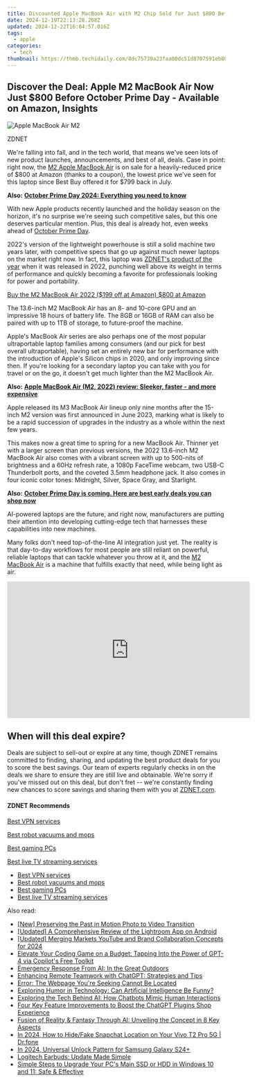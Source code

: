 ```yaml
---
title: Discounted Apple MacBook Air with M2 Chip Sold for Just $800 Before October Prime Day - Find Deals Now!
date: 2024-12-19T22:13:28.268Z
updated: 2024-12-22T16:04:57.016Z
tags:
  - apple
categories:
  - tech
thumbnail: https://thmb.techidaily.com/8dc75739a23faa00dc51d8707591eb801ba8ab3b385169c77c7289604800839b.jpg
---
```


## Discover the Deal: Apple M2 MacBook Air Now Just $800 Before October Prime Day - Available on Amazon, Insights

![Apple MacBook Air M2](https://www.zdnet.com/a/img/resize/b81dfe1bc5ab4d73746aef0f93c8657accb9c8e5/2023/07/26/64d64d3d-0afb-46db-b625-0234f945aa8a/apple-macbook-air-m2.jpg?auto=webp&width=1280)

ZDNET

We're falling into fall, and in the tech world, that means we've seen lots of new product launches, announcements, and best of all, deals. Case in point: right now, the [M2 Apple MacBook Air](https://buy.geni.us/Proxy.ashx?TSID=368250&GR%5FURL=https%3A%2F%2Fwww.amazon.com%2F2022-Apple-MacBook-Laptop-chip%2Fdp%2FB0B3C2R8MP%3Ftag%3Dzd-buy-button-20%26ascsubtag%3D%5F%5FCOM%5FCLICK%5FID%5F%5F%7Cc29ebbda-99dd-4505-b503-7802d6019c7c%7Cdtp&dtb=1) is on sale for a heavily-reduced price of $800 at Amazon (thanks to a coupon), the lowest price we've seen for this laptop since Best Buy offered it for $799 back in July. 

**Also:** [**October Prime Day 2024: Everything you need to know**](https://www.zdnet.com/home-and-office/october-prime-day-2024-amazon-just-announced-the-official-dates/)

With new Apple products recently launched and the holiday season on the horizon, it's no surprise we're seeing such competitive sales, but this one deserves particular mention. Plus, this deal is already hot, even weeks ahead of [October Prime Day](https://www.zdnet.com/home-and-office/october-prime-day-2024-amazon-just-announced-the-official-dates/). 

2022's version of the lightweight powerhouse is still a solid machine two years later, with competitive specs that go up against much newer laptops on the market right now. In fact, this laptop was [ZDNET's product of the year](https://www.zdnet.com/article/m2-macbook-air-zdnets-product-of-the-year/) when it was released in 2022, punching well above its weight in terms of performance and quickly becoming a favorite for professionals looking for power and portability. 

[Buy the M2 MacBook Air 2022 ($199 off at Amazon) $800 at Amazon](https://buy.geni.us/Proxy.ashx?TSID=368250&GR%5FURL=https%3A%2F%2Fwww.amazon.com%2F2022-Apple-MacBook-Laptop-chip%2Fdp%2FB0B3C2R8MP%3Ftag%3Dzd-buy-button-20%26ascsubtag%3D%5F%5FCOM%5FCLICK%5FID%5F%5F%7Cc29ebbda-99dd-4505-b503-7802d6019c7c%7Cdtp&dtb=1)

The 13.6-inch M2 MacBook Air has an 8- and 10-core GPU and an impressive 18 hours of battery life. The 8GB or 16GB of RAM can also be paired with up to 1TB of storage, to future-proof the machine. 

Apple's MacBook Air series are also perhaps one of the most popular ultraportable laptop families among consumers (and our pick for best overall ultraportable), having set an entirely new bar for performance with the introduction of Apple's Silicon chips in 2020, and only improving since then. If you're looking for a secondary laptop you can take with you for travel or on the go, it doesn't get much lighter than the M2 MacBook Air. 

**Also:** [**Apple MacBook Air (M2, 2022) review: Sleeker, faster - and more expensive**](https://www.zdnet.com/article/apple-macbook-air-m2-2022-review/)

Apple released its M3 MacBook Air lineup only nine months after the 15-inch M2 version was first announced in June 2023, marking what is likely to be a rapid succession of upgrades in the industry as a whole within the next few years. 

This makes now a great time to spring for a new MacBook Air. Thinner yet with a larger screen than previous versions, the 2022 13.6-inch M2 MacBook Air also comes with a vibrant screen with up to 500-nits of brightness and a 60Hz refresh rate, a 1080p FaceTime webcam, two USB-C Thunderbolt ports, and the coveted 3.5mm headphone jack. It also comes in four iconic color tones: Midnight, Silver, Space Gray, and Starlight. 

**Also:** [**October Prime Day is coming. Here are best early deals you can shop now**](https://www.zdnet.com/article/best-early-october-prime-day-deals-2024/)

AI-powered laptops are the future, and right now, manufacturers are putting their attention into developing cutting-edge tech that harnesses these capabilities into new machines.

Many folks don't need top-of-the-line AI integration just yet. The reality is that day-to-day workflows for most people are still reliant on powerful, reliable laptops that can tackle whatever you throw at it, and the [M2 MacBook Air](https://buy.geni.us/Proxy.ashx?TSID=368250&GR%5FURL=https%3A%2F%2Fwww.amazon.com%2F2022-Apple-MacBook-Laptop-chip%2Fdp%2FB0B3C2R8MP%3Ftag%3Dzd-buy-button-20%26ascsubtag%3D%5F%5FCOM%5FCLICK%5FID%5F%5F%7Cc29ebbda-99dd-4505-b503-7802d6019c7c%7Cdtp&dtb=1) is a machine that fulfills exactly that need, while being light as air. 

<!-- affiliate ads begin -->
<iframe width="560" height="315" src="https://www.youtube.com/embed/U6lCtLUeROA?si=se6OFuis9JpcTGJf" title="YouTube video player" frameborder="0" allow="accelerometer; autoplay; clipboard-write; encrypted-media; gyroscope; picture-in-picture; web-share" referrerpolicy="strict-origin-when-cross-origin" allowfullscreen></iframe>
<!-- affiliate ads end -->

## When will this deal expire?

Deals are subject to sell-out or expire at any time, though ZDNET remains committed to finding, sharing, and updating the best product deals for you to score the best savings. Our team of experts regularly checks in on the deals we share to ensure they are still live and obtainable. We're sorry if you've missed out on this deal, but don't fret -- we're constantly finding new chances to score savings and sharing them with you at [ZDNET.com](https://www.zdnet.com/). 

#### **ZDNET** Recommends

[Best VPN services](https://www.zdnet.com/article/best-vpn/ "Best VPN services")

[Best robot vacuums and mops](https://www.zdnet.com/article/best-robot-vacuum-mop/ "Best robot vacuums and mops")

[Best gaming PCs](https://www.zdnet.com/article/best-gaming-pc/ "Best gaming PCs")

[Best live TV streaming services](https://www.zdnet.com/article/best-live-tv-streaming-service/ "Best live TV streaming services")

* [Best VPN services](https://www.zdnet.com/article/best-vpn/ "Best VPN services")
* [Best robot vacuums and mops](https://www.zdnet.com/article/best-robot-vacuum-mop/ "Best robot vacuums and mops")
* [Best gaming PCs](https://www.zdnet.com/article/best-gaming-pc/ "Best gaming PCs")
* [Best live TV streaming services](https://www.zdnet.com/article/best-live-tv-streaming-service/ "Best live TV streaming services")

<ins class="adsbygoogle"
     style="display:block"
     data-ad-format="autorelaxed"
     data-ad-client="ca-pub-7571918770474297"
     data-ad-slot="1223367746"></ins>

<ins class="adsbygoogle"
     style="display:block"
     data-ad-client="ca-pub-7571918770474297"
     data-ad-slot="8358498916"
     data-ad-format="auto"
     data-full-width-responsive="true"></ins>

<span class="atpl-alsoreadstyle">Also read:</span>
<div><ul>
<li><a href="https://extra-skills.techidaily.com/new-preserving-the-past-in-motion-photo-to-video-transition/"><u>[New] Preserving the Past in Motion Photo to Video Transition</u></a></li>
<li><a href="https://extra-skills.techidaily.com/updated-a-comprehensive-review-of-the-lightroom-app-on-android/"><u>[Updated] A Comprehensive Review of the Lightroom App on Android</u></a></li>
<li><a href="https://fox-links.techidaily.com/updated-merging-markets-youtube-and-brand-collaboration-concepts-for-2024/"><u>[Updated] Merging Markets YouTube and Brand Collaboration Concepts for 2024</u></a></li>
<li><a href="https://tech-haven.techidaily.com/elevate-your-coding-game-on-a-budget-tapping-into-the-power-of-gpt-4-via-copilots-free-toolkit/"><u>Elevate Your Coding Game on a Budget: Tapping Into the Power of GPT-4 via Copilot's Free Toolkit</u></a></li>
<li><a href="https://tech-haven.techidaily.com/emergency-response-from-ai-in-the-great-outdoors/"><u>Emergency Response From AI: In the Great Outdoors</u></a></li>
<li><a href="https://tech-haven.techidaily.com/enhancing-remote-teamwork-with-chatgpt-strategies-and-tips/"><u>Enhancing Remote Teamwork with ChatGPT: Strategies and Tips</u></a></li>
<li><a href="https://win-cheats.techidaily.com/error-the-webpage-youre-seeking-cannot-be-located/"><u>Error: The Webpage You're Seeking Cannot Be Located</u></a></li>
<li><a href="https://tech-haven.techidaily.com/exploring-humor-in-technology-can-artificial-intelligence-be-funny/"><u>Exploring Humor in Technology: Can Artificial Intelligence Be Funny?</u></a></li>
<li><a href="https://tech-haven.techidaily.com/exploring-the-tech-behind-ai-how-chatbots-mimic-human-interactions/"><u>Exploring the Tech Behind AI: How Chatbots Mimic Human Interactions</u></a></li>
<li><a href="https://tech-haven.techidaily.com/four-key-feature-improvements-to-boost-the-chatgpt-plugins-shop-experience/"><u>Four Key Feature Improvements to Boost the ChatGPT Plugins Shop Experience</u></a></li>
<li><a href="https://tech-haven.techidaily.com/fusion-of-reality-and-fantasy-through-ai-unveiling-the-concept-in-8-key-aspects/"><u>Fusion of Reality & Fantasy Through AI: Unveiling the Concept in 8 Key Aspects</u></a></li>
<li><a href="https://location-social.techidaily.com/in-2024-how-to-hidefake-snapchat-location-on-your-vivo-t2-pro-5g-drfone-by-drfone-virtual-android/"><u>In 2024, How to Hide/Fake Snapchat Location on Your Vivo T2 Pro 5G | Dr.fone</u></a></li>
<li><a href="https://android-unlock.techidaily.com/in-2024-universal-unlock-pattern-for-samsung-galaxy-s24plus-by-drfone-android/"><u>In 2024, Universal Unlock Pattern for Samsung Galaxy S24+</u></a></li>
<li><a href="https://driver-install.techidaily.com/1720062848581-logitech-earbuds-update-made-simple/"><u>Logitech Earbuds: Update Made Simple</u></a></li>
<li><a href="https://win-manuals.techidaily.com/simple-steps-to-upgrade-your-pcs-main-ssd-or-hdd-in-windows-10-and-11-safe-and-effective/"><u>Simple Steps to Upgrade Your PC's Main SSD or HDD in Windows 10 and 11: Safe & Effective</u></a></li>
</ul></div>


